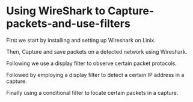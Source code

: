 <p align="center">
<![wireshark-logo](https://github.com/itsims007/Capturing-packets-and-using-filters/assets/105188024/e1589d36-e94a-498b-a940-7841d9b0db1a)>

# Using WireShark to Capture-packets-and-use-filters

First we start by installing and setting up Wireshark on Linix.

Then, Capture and save packets on a detected network using Wireshark.

Following we use a display filter to observe certain packet protocols.

Followed by employing a display filter to detect a certain IP address in a capture.

Finally using a conditional filter to locate certain packets in a capture.
